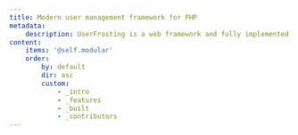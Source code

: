 ```yaml
---
title: Modern user management framework for PHP
metadata:
    description: UserFrosting is a web framework and fully implemented PHP user management application.  Using our fully extendable Sprinkle system, you'll be able to rapidly implement the custom features that your application requires.
content:
    items: '@self.modular'
    order:
        by: default
        dir: asc
        custom:
            - _intro
            - _features
            - _built
            - _contributors
---
```

